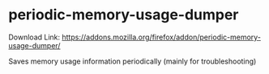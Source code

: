 # periodic-memory-usage-dumper

Download Link: https://addons.mozilla.org/firefox/addon/periodic-memory-usage-dumper/

Saves memory usage information periodically (mainly for troubleshooting)

